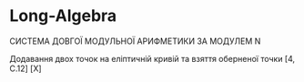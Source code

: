 # Long-Algebra
СИСТЕМА ДОВГОЇ МОДУЛЬНОЇ АРИФМЕТИКИ ЗА МОДУЛЕМ N

Додавання двох точок на еліптичній кривій та взяття оберненої точки [4, C.12] [X]
